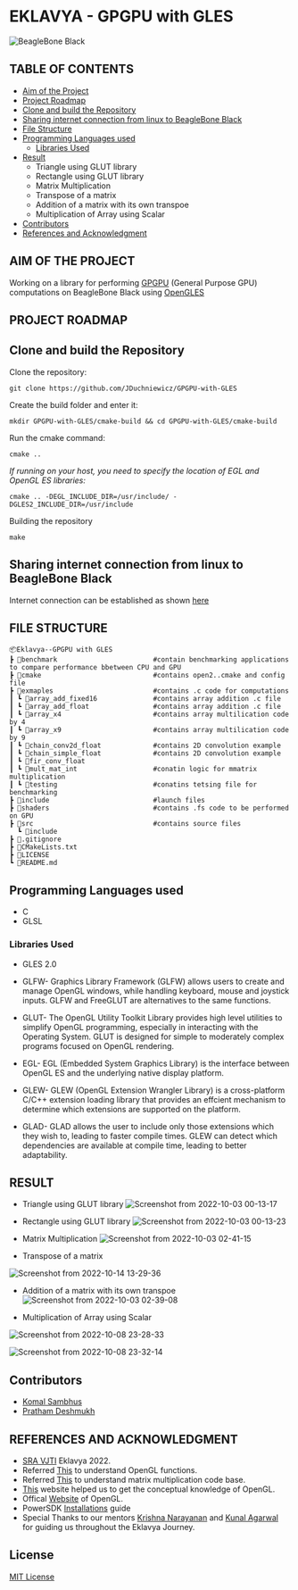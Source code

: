 # EKLAVYA - GPGPU with GLES 

![BeagleBone Black](https://beagleboard.org/static/ti/product_detail_black_sm.jpg)

## TABLE OF CONTENTS
 * [Aim of the Project](https://github.com/Pratham-Bot/GPGPU-with-GLES#aim-of-the-project)
 * [Project Roadmap](https://github.com/Pratham-Bot/GPGPU-with-GLES#project-roadmap)
 * [Clone and build the Repository](https://github.com/Pratham-Bot/GPGPU-with-GLES#clone-and-build-the-repository)
 * [Sharing internet connection from linux to BeagleBone Black](https://github.com/Pratham-Bot/GPGPU-with-GLES#sharing-internet-connection-from-linux-to-beaglebone-black)
 * [File Structure](https://github.com/Pratham-Bot/GPGPU-with-GLES#file-structure)
 * [Programming Languages used](https://github.com/Pratham-Bot/GPGPU-with-GLES#programming-languages-used)
      * [Libraries Used](https://github.com/Pratham-Bot/GPGPU-with-GLES#libraries-used)
 * [Result](https://github.com/Pratham-Bot/GPGPU-with-GLES#result)
     * Triangle using GLUT library
     * Rectangle using GLUT library
     * Matrix Multiplication
     * Transpose of a matrix
     * Addition of a matrix with its own transpoe
     * Multiplication of Array using Scalar
  * [Contributors](https://github.com/Pratham-Bot/GPGPU-with-GLES#contributors)
  * [References and Acknowledgment](https://github.com/Pratham-Bot/GPGPU-with-GLES#references-and-acknowledgment)

## AIM OF THE PROJECT

Working on a library for performing [GPGPU](https://www.techtarget.com/whatis/definition/GPGPU-general-purpose-graphics-processing-unit) (General Purpose GPU) computations on BeagleBone Black using [OpenGLES](https://www.khronos.org/opengles/)

## PROJECT ROADMAP

## Clone and build the Repository

Clone the repository:

`git clone https://github.com/JDuchniewicz/GPGPU-with-GLES`

Create the build folder and enter it:

`mkdir GPGPU-with-GLES/cmake-build && cd GPGPU-with-GLES/cmake-build`

Run the cmake command:

`cmake ..`

_If running on your host, you need to specify the location of EGL and OpenGL ES libraries:_

`cmake .. -DEGL_INCLUDE_DIR=/usr/include/ -DGLES2_INCLUDE_DIR=/usr/include`

Building the repository

`make`

## Sharing internet connection from linux to BeagleBone Black

 Internet connection can be established as shown [here](https://gist.github.com/pdp7/d2711b5ff1fbb000240bd8337b859412)
 
## FILE STRUCTURE
 ```
 📦Eklavya--GPGPU with GLES
 ┣ 📂benchmark                        #contain benchmarking applications to compare performance bbetween CPU and GPU
 ┣ 📂cmake                            #contains open2..cmake and config file
 ┣ 📂exmaples                         #contains .c code for computations
 ┃ ┗ 📂array_add_fixed16              #contains array addition .c file  
 ┃ ┗ 📂array_add_float                #contains array addition .c file
 ┃ ┗ 📂array_x4                       #contains array multilication code by 4
 ┃ ┗ 📂array_x9                       #contains array multilication code by 9
 ┃ ┗ 📂chain_conv2d_float             #contains 2D convolution example
 ┃ ┗ 📂chain_simple_float             #contains 2D convolution example
 ┃ ┗ 📂fir_conv_float
 ┃ ┗ 📂mult_mat_int                   #conatin logic for mmatrix multiplication
 ┃ ┗ 📂testing                        #conatins tetsing file for benchmarking
 ┣ 📂include                          #launch files
 ┣ 📂shaders                          #contains .fs code to be performed on GPU
 ┣ 📂src                              #contains source files
   ┗ 📂include
 ┣ 📜.gitignore
 ┣ 📜CMakeLists.txt
 ┣ 📜LICENSE
 ┗ 📜README.md
 ```
## Programming Languages used

* C
* GLSL

### Libraries Used
* GLES 2.0

* GLFW- Graphics Library Framework (GLFW) allows users to create and manage OpenGL windows, while handling keyboard, mouse and joystick inputs. GLFW and   FreeGLUT are alternatives to the same functions.

* GLUT- The OpenGL Utility Toolkit Library provides high level utilities to simplify OpenGL programming, especially in interacting with the Operating       System. GLUT is designed for simple to moderately complex programs focused on OpenGL rendering.

* EGL- EGL (Embedded System Graphics Library) is the interface between OpenGL ES and the underlying native display platform. 

* GLEW- GLEW (OpenGL Extension Wrangler Library) is a cross-platform C/C++ extension loading library that provides an effcient mechanism to determine       which extensions are supported on the platform.

* GLAD- GLAD allows the user to include only those extensions which they wish to, leading to faster compile times. GLEW can detect which dependencies are   available at compile time, leading to better adaptability.

## RESULT

* Triangle using GLUT library
![Screenshot from 2022-10-03 00-13-17](https://user-images.githubusercontent.com/103985810/194121880-65f25666-8654-4673-8b7b-87e90bc65775.png)

* Rectangle using GLUT library
![Screenshot from 2022-10-03 00-13-23](https://user-images.githubusercontent.com/103985810/194121950-34124aea-6552-40f1-9d03-28fdea2a3d71.png)

* Matrix Multiplication
![Screenshot from 2022-10-03 02-41-15](https://user-images.githubusercontent.com/103985810/194125209-19010c2f-f1f8-4629-b8b9-1a230740811d.png)

* Transpose of a matrix

![Screenshot from 2022-10-14 13-29-36](https://user-images.githubusercontent.com/103985810/195794471-b6f0fd97-3b53-448b-a9d6-b305726e1fcf.png)


* Addition of a matrix with its own transpoe
![Screenshot from 2022-10-03 02-39-08](https://user-images.githubusercontent.com/103985810/194125272-f3283282-d17c-40ed-acc5-f4029ab10f4b.png)

* Multiplication of Array using Scalar

![Screenshot from 2022-10-08 23-28-33](https://user-images.githubusercontent.com/103985810/195794821-7d23b2f8-c766-4a01-92c3-131dcee87eaf.png)

![Screenshot from 2022-10-08 23-32-14](https://user-images.githubusercontent.com/103985810/195794883-05a6f270-a580-49ad-b0c1-0d1b3a3d67c7.png)


## Contributors
* [Komal Sambhus](https://github.com/Komal0103)
* [Pratham Deshmukh](https://github.com/Pratham-Bot)


## REFERENCES AND ACKNOWLEDGMENT
* [SRA VJTI](https://sravjti.in/) Eklavya 2022.
* Referred [This](https://docs.gl/) to understand OpenGL functions.
* Referred [This](http://www.vizitsolutions.com/portfolio/webgl/gpgpu/matrixMultiplication.html) to understand matrix multiplication code base.
* [This]((https://learnopengl.com/Getting-started/OpenGL)) website helped us to get the conceptual knowledge of OpenGL.
* Offical [Website](https://learnopengl.com/Getting-started/OpenGL) of OpenGL.
* PowerSDK [Installations](https://jduchniewicz.github.io/gsoc2021-blog/_posts/2021-06-15-installing-powervr-sdk.html) guide
* Special Thanks to our mentors [Krishna Narayanan](https://github.com/Krishna-13-cyber) and [Kunal Agarwal](https://github.com/KunalA18) for guiding us throughout the Eklavya Journey.

## License
[MIT License](https://opensource.org/licenses/MIT)
